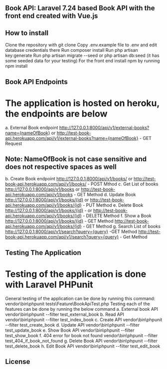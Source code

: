 ## Book API: Laravel 7.24 based Book API with the front end created with Vue.js

## How to install
Clone the repository with git clone
Copy .env.example file to .env and edit database credentials there
Run composer install
Run php artisan key:generate
Run php artisan migrate --seed or php artisan db:seed (it has some seeded data for your testing)
For the front end install npm by running npm install

## Book API Endpoints
# The application is hosted on heroku, the endpoints are below
a. External Book endpoint http://127.0.0.1:8000/api/v1/external-books?name={nameOfBook} or
    http://test-book-api.herokuapp.com/api/v1/external-books?name={nameOfBook} - GET Request
 ## Note: NameOfBook is not case sensitive and does not respective spaces as well
b. Create Book endpoint http://127.0.0.1:8000/api/v1/books/ or 
    http://test-book-api.herokuapp.com/api/v1/books/ - POST Mthod
c. Get List of books http://127.0.0.1:8000/api/v1/books  or 
    http://test-book-api.herokuapp.com/api/v1/books - GET Method
d. Update Book http://127.0.0.1:8000/api/v1/books/{id} or
    http://test-book-api.herokuapp.com/api/v1/books/{id} - PUT Method
e. Delete Book http://127.0.0.1:8000/api/v1/books/{id} - or
    http://test-book-api.herokuapp.com/api/v1/books/{id} - DELETE Method
f. Show a Book http://127.0.0.1:8000/api/v1/books/{id} - GET Method
    http://test-book-api.herokuapp.com/api/v1/books/{id} - GET Method
g. Search List of books http://127.0.0.1:8000/api/v1/search?query={query} -GET Method
    http://test-book-api.herokuapp.com/api/v1/search?query={query} - Get Method

## Testing The Application
# Testing of the application is done with Laravel PHPunit
General testing of the application can be done by running this command:
vendor\bin\phpunit tests\Feature\BookApiTest.php
Testing each of the features can be done by running the below command
a. External book API
    vendor\bin\phpunit --filter test_external_book
b. Read API
    vendor\bin\phpunit --filter test_index_book
c. Create API
    vendor\bin\phpunit --filter test_create_book
d. Update API
    vendor\bin\phpunit --filter test_update_book
e. Show Book API
    vendor\bin\phpunit --filter test_show_book
f. 404 error for book not found
    vendor\bin\phpunit --filter test_404_if_book_not_found
g. Delete Book API
    vendor\bin\phpunit --filter test_delete_book
h. Edit Book API
    vendor\bin\phpunit --filter test_edit_book





## License

